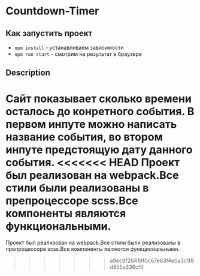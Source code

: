 # Countdown-Timer


## Как запустить проект
- `npm install` - устанавливаем зависимости
- `npm run start` - смотрим на результат в браузере


## Description
Сайт показывает сколько времени осталось до конретного события.
В первом инпуте можно написать название события, во втором инпуте предстоящую дату данного события. 
<<<<<<< HEAD
Проект был реализован на webpack.Все стили были реализованы в препроцессоре scss.Все компоненты являются функциональными.
=======
Проект был реализован на webpack.Все стили были реализованы в препроцессоре scss.Все компоненты являются функциональными.
>>>>>>> a9ec9f26419f0c67e63f4e0a3c1f8d855a336cf0
